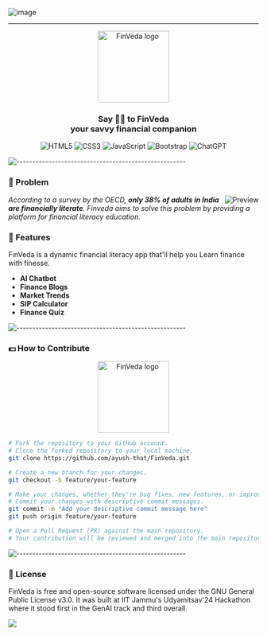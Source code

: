 
![image](https://camo.githubusercontent.com/baebe7bd53cddccd8bb2181cba613bca938163bb9451dea6dd3db58aa42137ba/68747470733a2f2f696d6775722e636f6d2f7775694a5871722e706e67)

--------------------------------
<div align="center">
<a href="https://fin-veda.vercel.app/" target="_blank" title="Go to the FinVeda website"><img height="144px" alt="FinVeda logo" src="/assets/images/logo.svg"></a>
<a name="readme-top"></a>

###  Say 👋🏼 to FinVeda<br>your savvy financial companion

![HTML5](https://img.shields.io/badge/html5-%23E34F26.svg?style=for-the-badge&logo=html5&logoColor=white)
![CSS3](https://img.shields.io/badge/css3-%231572B6.svg?style=for-the-badge&logo=css3&logoColor=white)
![JavaScript](https://img.shields.io/badge/javascript-%23323330.svg?style=for-the-badge&logo=javascript&logoColor=%23F7DF1E)
![Bootstrap](https://img.shields.io/badge/bootstrap-%238511FA.svg?style=for-the-badge&logo=bootstrap&logoColor=white)
![ChatGPT](https://img.shields.io/badge/chatGPT-74aa9c?style=for-the-badge&logo=openai&logoColor=white)

</div>

![-----------------------------------------------------](https://raw.githubusercontent.com/andreasbm/readme/master/assets/lines/rainbow.png)

### 🤔 Problem

<img alt="Preview" align="right" src="https://media.giphy.com/media/v1.Y2lkPTc5MGI3NjExcmFldGFqZDU1cGl5MGE1eWVpY2g1YTNqcW83eXBwcTNrendmamlqYSZlcD12MV9pbnRlcm5hbF9naWZfYnlfaWQmY3Q9Zw/uF6LnKJqqsoG7vborH/giphy.gif">

<i>According to a survey by the OECD, <b>only 38% of adults in India are financially literate</b>. Finveda aims to solve this problem by providing a platform for financial literacy education.</i>

### 🌟 Features
FinVeda is a dynamic financial literacy app that'll help you Learn finance with finesse.
- <strong>AI Chatbot 
- Finance Blogs
- Market Trends
- SIP Calculator
- Finance Quiz</strong>
   
![-----------------------------------------------------](https://raw.githubusercontent.com/andreasbm/readme/master/assets/lines/rainbow.png)


### 💵 How to Contribute

<div align="center">
<a href="https://gssoc.girlscript.tech/" target="_blank" title="GSSoC"><img height="144px" alt="FinVeda logo" src=https://camo.githubusercontent.com/baebe7bd53cddccd8bb2181cba613bca938163bb9451dea6dd3db58aa42137ba/68747470733a2f2f696d6775722e636f6d2f7775694a5871722e706e67></a>
</div>

   ```bash
   # Fork the repository to your GitHub account.
   # Clone the forked repository to your local machine.
   git clone https://github.com/ayush-that/FinVeda.git

   # Create a new branch for your changes.
   git checkout -b feature/your-feature

   # Make your changes, whether they're bug fixes, new features, or improvements.
   # Commit your changes with descriptive commit messages.
   git commit -m "Add your descriptive commit message here"
   git push origin feature/your-feature

   # Open a Pull Request (PR) against the main repository.
   # Your contribution will be reviewed and merged into the main repository.
   ```

![-----------------------------------------------------](https://raw.githubusercontent.com/andreasbm/readme/master/assets/lines/rainbow.png)

### 🥑 License

FinVeda is free and open-source software licensed under the GNU General Public License v3.0. It was built at IIT Jammu's Udyamitsav'24 Hackathon where it stood first in the GenAI track and third overall.

<a href="https://github.com/ayush-that/FinVeda/graphs/contributors">
  <img src="https://contrib.rocks/image?repo=ayush-that/FinVeda" />
</a>
